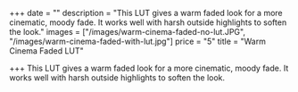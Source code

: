 +++
date = ""
description = "This LUT gives a warm faded look for a more cinematic, moody fade. It works well with harsh outside highlights to soften the look."
images = ["/images/warm-cinema-faded-no-lut.JPG", "/images/warm-cinema-faded-with-lut.jpg"]
price = "5"
title = "Warm Cinema Faded LUT"

+++
This LUT gives a warm faded look for a more cinematic, moody fade. It works well with harsh outside highlights to soften the look.